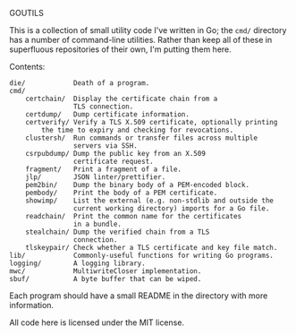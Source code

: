 GOUTILS

This is a collection of small utility code I've written in Go; the `cmd/`
directory has a number of command-line utilities. Rather than keep all
of these in superfluous repositories of their own, I'm putting them here.

Contents:

    die/            Death of a program.
    cmd/
        certchain/  Display the certificate chain from a
                    TLS connection.
        certdump/   Dump certificate information.
        certverify/ Verify a TLS X.509 certificate, optionally printing
		    the time to expiry and checking for revocations.
        clustersh/  Run commands or transfer files across multiple
                    servers via SSH.
        csrpubdump/ Dump the public key from an X.509
                    certificate request.
        fragment/   Print a fragment of a file.
        jlp/        JSON linter/prettifier.
        pem2bin/    Dump the binary body of a PEM-encoded block.
        pembody/    Print the body of a PEM certificate.
        showimp/    List the external (e.g. non-stdlib and outside the
                    current working directory) imports for a Go file.
        readchain/  Print the common name for the certificates
                    in a bundle.
        stealchain/ Dump the verified chain from a TLS
                    connection.
        tlskeypair/ Check whether a TLS certificate and key file match.
    lib/            Commonly-useful functions for writing Go programs.
    logging/        A logging library.
    mwc/            MultiwriteCloser implementation.
    sbuf/           A byte buffer that can be wiped.

    
Each program should have a small README in the directory with more information.

All code here is licensed under the MIT license.
